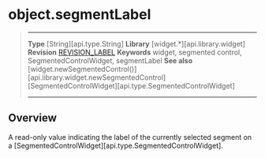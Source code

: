 # object.segmentLabel

> --------------------- ------------------------------------------------------------------------------------------
> __Type__              [String][api.type.String]
> __Library__           [widget.*][api.library.widget]
> __Revision__          [REVISION_LABEL](REVISION_URL)
> __Keywords__          widget, segmented control, SegmentedControlWidget, segmentLabel
> __See also__          [widget.newSegmentedControl()][api.library.widget.newSegmentedControl]
>						[SegmentedControlWidget][api.type.SegmentedControlWidget]
> --------------------- ------------------------------------------------------------------------------------------


## Overview

A read-only value indicating the label of the currently selected segment on a [SegmentedControlWidget][api.type.SegmentedControlWidget].